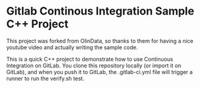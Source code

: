 # Gitlab Continous Integration Sample C++ Project

This project was forked from OlinData, so thanks to them for having a nice youtube video and actually writing the sample code. 

This is a quick C++ project to demonstrate how to use Continuous Integration on GitLab. You clone this repository locally (or import it on GitLab), and when you push it to GitLab, the .gitlab-ci.yml file will trigger a runner to run the verify.sh test.